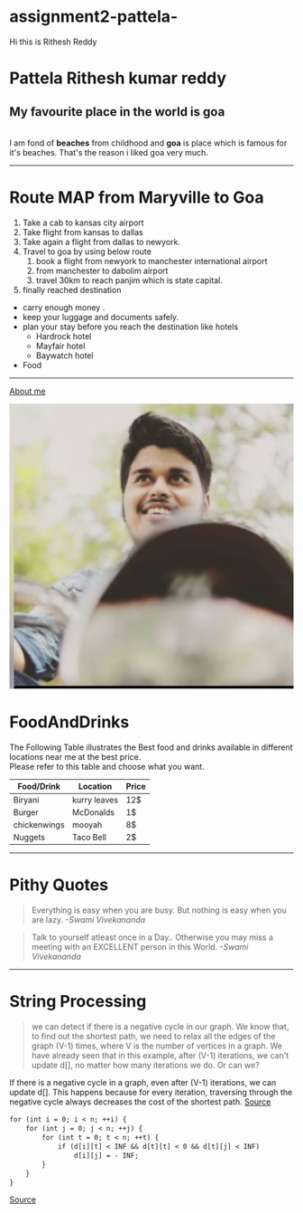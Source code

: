 # assignment2-pattela-

Hi this is Rithesh Reddy
# Pattela Rithesh kumar reddy 
## My favourite place in the world is goa 
<br> I am fond of **beaches** from childhood and **goa** is place which is famous for it's beaches. That's the reason i liked goa very much.
***
# Route MAP from Maryville to Goa
1. Take a cab to kansas city airport
2. Take flight from kansas to dallas
3. Take again a flight from dallas to newyork.
4. Travel to goa by using below route 
   1. book a flight from newyork to manchester international airport
   2. from manchester to dabolim airport 
   3. travel 30km to reach panjim which is state capital.
5. finally reached destination 

* carry enough money .
* keep your luggage and documents safely.
* plan your stay before you reach the destination like hotels
  * Hardrock hotel
  * Mayfair hotel
  * Baywatch hotel
* Food

---

[About me](https://github.com/S545258/assignment2-pattela/blob/main/Aboutme.md)

![My picture](/Rithesh.jpg?w=true)

# FoodAndDrinks
  The Following Table illustrates the Best food and drinks available in different locations near me at the best price.<br> Please refer to this table and choose what you want.

   | Food/Drink  | Location    | Price |
   | ----------  | --------    | ----- |
   |  Biryani    | kurry leaves|  12$  |
   |   Burger    | McDonalds   |  1$ |
   |chickenwings | mooyah      |  8$   |
   |   Nuggets   | Taco Bell   |  2$   |

---

# Pithy Quotes
> Everything is easy when you are busy. But nothing is easy when you are lazy.
                                                                      *-Swami Vivekananda*
                                                                         
> Talk to yourself atleast once in a Day.. Otherwise you may miss a meeting with an EXCELLENT person in this World.
                                                                                                           *-Swami Vivekananda*

---

# String Processing 
> we can detect if there is a negative cycle in our graph. We know that, to find out the shortest path, we need to relax all the edges of the graph (V-1) times, where V is the number of vertices in a graph. We have already seen that in this example, after (V-1) iterations, we can't update d[], no matter how many iterations we do. Or can we?

If there is a negative cycle in a graph, even after (V-1) iterations, we can update d[]. This happens because for every iteration, traversing through the negative cycle always decreases the cost of the shortest path. 
[Source](https://riptutorial.com/algorithm/example/24034/detecting-negative-cycle-in-a-graph)

```
for (int i = 0; i < n; ++i) {
    for (int j = 0; j < n; ++j) {
        for (int t = 0; t < n; ++t) {
            if (d[i][t] < INF && d[t][t] < 0 && d[t][j] < INF)
                d[i][j] = - INF; 
        }
    }
}
```
[Source](https://cp-algorithms.com/graph/finding-negative-cycle-in-graph.html)

